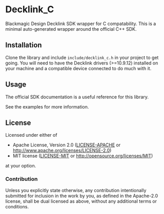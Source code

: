 # Decklink_C

Blackmagic Design Decklink SDK wrapper for C compatability.
This is a minimal auto-generated wrapper around the official C++ SDK.

## Installation

Clone the library and include `include/decklink_c.h` in your project to get going. You will need to have the Decklink
drivers (>=10.9.12) installed on your machine and a compatible device connected to do much with it.

## Usage

The official SDK documentation is a useful reference for this library.

See the examples for more information.

## License

Licensed under either of

 * Apache License, Version 2.0 ([LICENSE-APACHE](LICENSE-APACHE) or http://www.apache.org/licenses/LICENSE-2.0)
 * MIT license ([LICENSE-MIT](LICENSE-MIT) or http://opensource.org/licenses/MIT)

at your option.

### Contribution

Unless you explicitly state otherwise, any contribution intentionally submitted
for inclusion in the work by you, as defined in the Apache-2.0 license, shall be dual licensed as above, without any
additional terms or conditions.